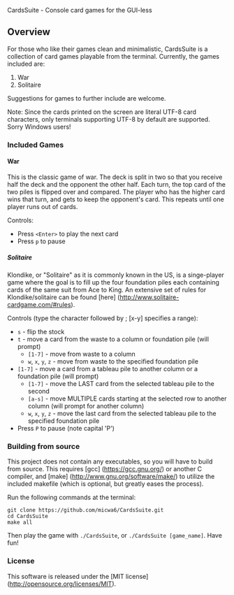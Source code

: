 CardsSuite - Console card games for the GUI-less

## Overview

For those who like their games clean and minimalistic, CardsSuite is a
collection of card games playable from the terminal. Currently, the games
included are:

1. War
2. Solitaire

Suggestions for games to further include are welcome.

Note: Since the cards printed on the screen are literal UTF-8 card characters,
only terminals supporting UTF-8 by default are supported. Sorry Windows users!

### Included Games

#### War

This is the classic game of war. The deck is split in two so that you receive
half the deck and the opponent the other half. Each turn, the top card of the
two piles is flipped over and compared. The player who has the higher card wins
that turn, and gets to keep the opponent's card. This repeats until one player
runs out of cards.

Controls:

* Press `<Enter>` to play the next card
* Press `p` to pause

##### Solitaire

Klondike, or "Solitaire" as it is commonly known in the US, is a singe-player
game where the goal is to fill up the four foundation piles each containing
cards of the same suit from Ace to King. An extensive set of rules for
Klondike/solitaire can be found [here]
(http://www.solitaire-cardgame.com/#rules).

Controls (type the character followed by <Enter>; [x-y] specifies a range):

* `s` - flip the stock
* `t` - move a card from the waste to a column or foundation pile (will prompt)
    * `[1-7]` - move from waste to a column
    * `w`, `x`, `y`, `z` - move from waste to the specified foundation pile
* `[1-7]` - move a card from a tableau pile to another column or a foundation
pile (will prompt)
    * `[1-7]` - move the LAST card from the selected tableau pile to the second
    * `[a-s]` - move MULTIPLE cards starting at the selected row to another
    column (will prompt for another column)
    * `w`, `x`, `y`, `z` - move the last card from the selected tableau pile to
    the specified foundation pile
* Press `P` to pause (note capital 'P')

### Building from source

This project does not contain any executables, so you will have to build from
source. This requires [gcc] (https://gcc.gnu.org/) or another C compiler, and
[make] (http://www.gnu.org/software/make/) to utilize the included makefile
(which is optional, but greatly eases the process).

Run the following commands at the terminal:

```
git clone https://github.com/micwa6/CardsSuite.git
cd CardsSuite
make all
```

Then play the game with `./CardsSuite`, or `./CardsSuite [game_name]`.
Have fun!

### License

This software is released under the [MIT license]
(http://opensource.org/licenses/MIT).
